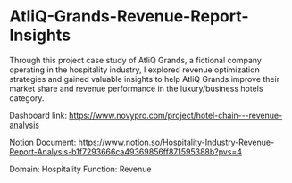 # AtliQ-Grands-Revenue-Report-Insights

 Through this project case study of AtliQ Grands, a fictional company operating in the hospitality industry, I explored revenue optimization strategies and gained valuable insights to help AtliQ Grands improve their market share and revenue performance in the luxury/business hotels category.


Dashboard link: https://www.novypro.com/project/hotel-chain---revenue-analysis

Notion Document: https://www.notion.so/Hospitality-Industry-Revenue-Report-Analysis-b1f7293666ca49369856ff871595388b?pvs=4 

Domain: Hospitality
Function: Revenue

